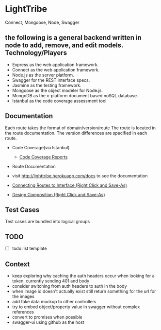 LightTribe
========

Connect, Mongoose, Node, Swagger

the following is a general backend written in node to add, remove, and edit models.
Technology/Players
----------------------
- Express as the web application framework.
- Connect as the web application framework.
- Node.js as the server platform.
- Swagger for the REST interface specs.
- Jasmine as the testing framework.
- Mongoose as the object modeler for Node.js.
- MongoDB as the x-platform document based noSQL database.
- Istanbul as the code coverage assessment tool

Documentation
----------------------
Each route takes the format of domain/version/route
The route is located in the route documentation.
The version differences are specified in each route.

- Code Coverage(via Istanbul)
  - [Code Coverage Reports](./coverage/lcov-report/index.html)

- Route Documentation
- visit http://lighttribe.herokuapp.com/docs to see the documentation
- [Connecting Routes to Interface (Right Click and Save-As)](./docs/integrations/integration.pdf)
- [Design Composition (Right Click and Save-As)](./docs/design/skinnedWireframe.psd)

Test Cases
----------------------
Test cases are bundled into logical groups

TODO
----------------------
- [ ] todo list template

Context
----------------------
- keep exploring why caching the auth headers occur when looking for a token, currently sending 401 and body
- consider switching from auth headers to auth in the body
- when image id doesn't actually exist still return something for the url for the images
- add fake data mockup to other controllers
- try to embed object/property value in swagger without complex references
- convert to promises when possible
- swagger-ui using github as the host
